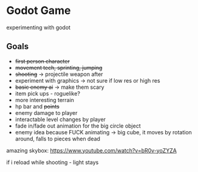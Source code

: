 # Godot Game
 experimenting with godot

## Goals
 - ~~first person character~~
 - ~~movement tech, sprinting, jumping~~
 - ~~shooting~~ -> projectile weapon after
 - experiment with graphics -> not sure if low res or high res
 - ~~basic enemy ai~~ -> make them scary
 - item pick ups - roguelike?
 - more interesting terrain
 - hp bar and ~~points~~
 - enemy damage to player
 - interactable level changes by player
 - fade in/fade out animation for the big circle object
 - enemy idea because FUCK animating -> big cube, it moves by rotation around, falls to pieces when dead


amazing skybox: https://www.youtube.com/watch?v=bR0v-yoZYZA

if i reload while shooting - light stays
